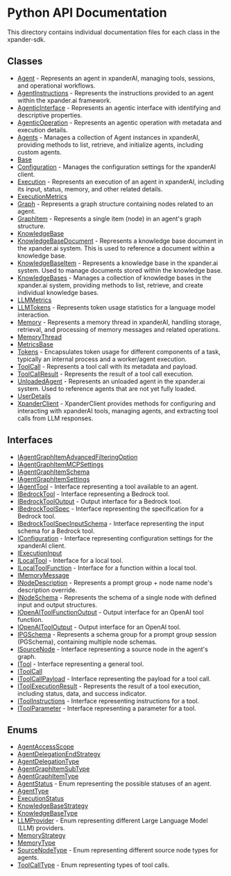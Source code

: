 # Python API Documentation

This directory contains individual documentation files for each class in the xpander-sdk.

## Classes

- [Agent](Agent.md) - Represents an agent in xpanderAI, managing tools, sessions, and operational workflows.
- [AgentInstructions](AgentInstructions.md) - Represents the instructions provided to an agent within the xpander.ai framework.
- [AgenticInterface](AgenticInterface.md) - Represents an agentic interface with identifying and descriptive properties.
- [AgenticOperation](AgenticOperation.md) - Represents an agentic operation with metadata and execution details.
- [Agents](Agents.md) - Manages a collection of Agent instances in xpanderAI, providing methods to list, retrieve, and initialize agents, including custom agents.
- [Base](Base.md)
- [Configuration](Configuration.md) - Manages the configuration settings for the xpanderAI client.
- [Execution](Execution.md) - Represents an execution of an agent in xpanderAI, including its input, status, memory, and other related details.
- [ExecutionMetrics](ExecutionMetrics.md)
- [Graph](Graph.md) - Represents a graph structure containing nodes related to an agent.
- [GraphItem](GraphItem.md) - Represents a single item (node) in an agent's graph structure.
- [KnowledgeBase](KnowledgeBase.md)
- [KnowledgeBaseDocument](KnowledgeBaseDocument.md) - Represents a knowledge base document in the xpander.ai system. This is used to reference a document within a knowledge base.
- [KnowledgeBaseItem](KnowledgeBaseItem.md) - Represents a knowledge base in the xpander.ai system. Used to manage documents stored within the knowledge base.
- [KnowledgeBases](KnowledgeBases.md) - Manages a collection of knowledge bases in the xpander.ai system, providing methods to list, retrieve, and create individual knowledge bases.
- [LLMMetrics](LLMMetrics.md)
- [LLMTokens](LLMTokens.md) - Represents token usage statistics for a language model interaction.
- [Memory](Memory.md) - Represents a memory thread in xpanderAI, handling storage, retrieval, and processing of memory messages and related operations.
- [MemoryThread](MemoryThread.md)
- [MetricsBase](MetricsBase.md)
- [Tokens](Tokens.md) - Encapsulates token usage for different components of a task, typically an internal process and a worker/agent execution.
- [ToolCall](ToolCall.md) - Represents a tool call with its metadata and payload.
- [ToolCallResult](ToolCallResult.md) - Represents the result of a tool call execution.
- [UnloadedAgent](UnloadedAgent.md) - Represents an unloaded agent in the xpander.ai system. Used to reference agents that are not yet fully loaded.
- [UserDetails](UserDetails.md)
- [XpanderClient](XpanderClient.md) - XpanderClient provides methods for configuring and interacting with xpanderAI tools, managing agents, and extracting tool calls from LLM responses.

## Interfaces

- [IAgentGraphItemAdvancedFilteringOption](IAgentGraphItemAdvancedFilteringOption.md)
- [IAgentGraphItemMCPSettings](IAgentGraphItemMCPSettings.md)
- [IAgentGraphItemSchema](IAgentGraphItemSchema.md)
- [IAgentGraphItemSettings](IAgentGraphItemSettings.md)
- [IAgentTool](IAgentTool.md) - Interface representing a tool available to an agent.
- [IBedrockTool](IBedrockTool.md) - Interface representing a Bedrock tool.
- [IBedrockToolOutput](IBedrockToolOutput.md) - Output interface for a Bedrock tool.
- [IBedrockToolSpec](IBedrockToolSpec.md) - Interface representing the specification for a Bedrock tool.
- [IBedrockToolSpecInputSchema](IBedrockToolSpecInputSchema.md) - Interface representing the input schema for a Bedrock tool.
- [IConfiguration](IConfiguration.md) - Interface representing configuration settings for the xpanderAI client.
- [IExecutionInput](IExecutionInput.md)
- [ILocalTool](ILocalTool.md) - Interface for a local tool.
- [ILocalToolFunction](ILocalToolFunction.md) - Interface for a function within a local tool.
- [IMemoryMessage](IMemoryMessage.md)
- [INodeDescription](INodeDescription.md) - Represents a prompt group + node name node's description override.
- [INodeSchema](INodeSchema.md) - Represents the schema of a single node with defined input and output structures.
- [IOpenAIToolFunctionOutput](IOpenAIToolFunctionOutput.md) - Output interface for an OpenAI tool function.
- [IOpenAIToolOutput](IOpenAIToolOutput.md) - Output interface for an OpenAI tool.
- [IPGSchema](IPGSchema.md) - Represents a schema group for a prompt group session (PGSchema), containing multiple node schemas.
- [ISourceNode](ISourceNode.md) - Interface representing a source node in the agent's graph.
- [ITool](ITool.md) - Interface representing a general tool.
- [IToolCall](IToolCall.md)
- [IToolCallPayload](IToolCallPayload.md) - Interface representing the payload for a tool call.
- [IToolExecutionResult](IToolExecutionResult.md) - Represents the result of a tool execution, including status, data, and success indicator.
- [IToolInstructions](IToolInstructions.md) - Interface representing instructions for a tool.
- [IToolParameter](IToolParameter.md) - Interface representing a parameter for a tool.

## Enums

- [AgentAccessScope](AgentAccessScope.md)
- [AgentDelegationEndStrategy](AgentDelegationEndStrategy.md)
- [AgentDelegationType](AgentDelegationType.md)
- [AgentGraphItemSubType](AgentGraphItemSubType.md)
- [AgentGraphItemType](AgentGraphItemType.md)
- [AgentStatus](AgentStatus.md) - Enum representing the possible statuses of an agent.
- [AgentType](AgentType.md)
- [ExecutionStatus](ExecutionStatus.md)
- [KnowledgeBaseStrategy](KnowledgeBaseStrategy.md)
- [KnowledgeBaseType](KnowledgeBaseType.md)
- [LLMProvider](LLMProvider.md) - Enum representing different Large Language Model (LLM) providers.
- [MemoryStrategy](MemoryStrategy.md)
- [MemoryType](MemoryType.md)
- [SourceNodeType](SourceNodeType.md) - Enum representing different source node types for agents.
- [ToolCallType](ToolCallType.md) - Enum representing types of tool calls.

